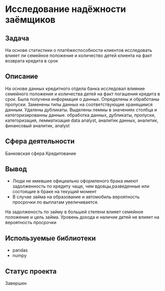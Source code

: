 # Исследование надёжности заёмщиков

## Задача

На основе статистики о платёжеспособности клиентов исследовать влияет ли семейное положение и количество детей клиента на факт возврата кредита в срок

## Описание
На основе данных кредитного отдела банка исследовал влияние семейного положения и количества детей на факт погашения кредита в срок. Была получена информация о данных. Определены и обработаны пропуски. Заменены типы данных на соответствующие хранящимся данным. Удалены дубликаты. Выделены леммы в значениях столбца и категоризированны данные.	обработка данных, дубликаты, пропуски, категоризация, лемматизация	data analyst, аналитик данных, аналитик, финансовый аналитик, analyst


## Сфера деятельности
Банковская сфера
Кредитование


## Вывод

- Люди не имевшие официально оформленого брака имеют задолженность по кредиту чаще, чем вдовцы,разведенные или состоящие в браке на текущий момент
- В случае займа на образование и автомобиль вероятность просрочки по выплатам увеличивается.

На задолженость по займу в большей степени влияет семейное положение и цель займа.
Уровень дохода и наличие детей не влияет на вероятность просрочки

## Используемые библиотеки
- pandas
- numpy


## Статус проекта
Завершен
